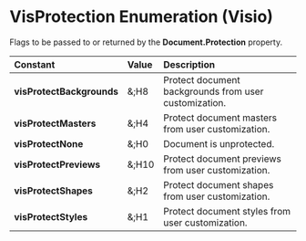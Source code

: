 
# VisProtection Enumeration (Visio)

Flags to be passed to or returned by the  **Document.Protection** property.



|**Constant**|**Value**|**Description**|
|:-----|:-----|:-----|
| **visProtectBackgrounds**|&;H8|Protect document backgrounds from user customization.|
| **visProtectMasters**|&;H4|Protect document masters from user customization.|
| **visProtectNone**|&;H0|Document is unprotected.|
| **visProtectPreviews**|&;H10|Protect document previews from user customization.|
| **visProtectShapes**|&;H2|Protect document shapes from user customization.|
| **visProtectStyles**|&;H1|Protect document styles from user customization.|
